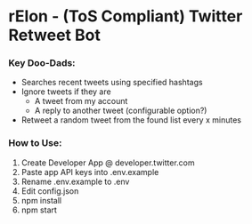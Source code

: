 # rElon - (ToS Compliant) Twitter Retweet Bot

### Key Doo-Dads:
- Searches recent tweets using specified hashtags
- Ignore tweets if they are 
  - A tweet from my account
  - A reply to another tweet (configurable option?)
- Retweet a random tweet from the found list every x minutes


### How to Use:
1. Create Developer App @ developer.twitter.com
2. Paste app API keys into .env.example
3. Rename .env.example to .env
4. Edit config.json
5. npm install
6. npm start


